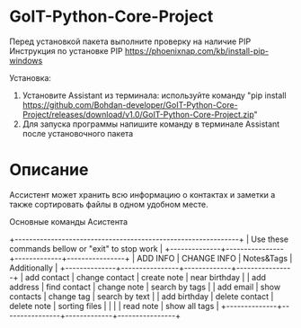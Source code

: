 # GoIT-Python-Core-Project

Перед установкой пакета выполните проверку на наличие PIP
Инструкция по установке PIP
https://phoenixnap.com/kb/install-pip-windows

Установка:
1. Установите Assistant из терминала: используйте команду "pip install https://github.com/Bohdan-developer/GoIT-Python-Core-Project/releases/download/v1.0/GoIT-Python-Core-Project.zip" 
2. Для запуска программы напишите команду в терминале Assistant после установочного пакета 

# Описание
 Ассистент может хранить всю информацию о контактах и заметки а также сортировать файлы в одном удобном месте.

 Основные команды Асистента

+--------------------------------------------------------------+
|       Use these commands bellow or "exit" to stop work       |
+--------------+----------------+-------------+----------------+
|   ADD INFO   |  CHANGE INFO   |  Notes&Tags |  Additionally  |
+--------------+----------------+-------------+----------------+
| add contact  | change contact | create note | near birthday  |
| add address  |  find contact  | change note | search by tags |
|  add email   | show contacts  |  change tag | search by text |
| add birthday | delete contact | delete note | sorting files  |
|              |                |  read note  | show all tags  |
+--------------+----------------+-------------+----------------+